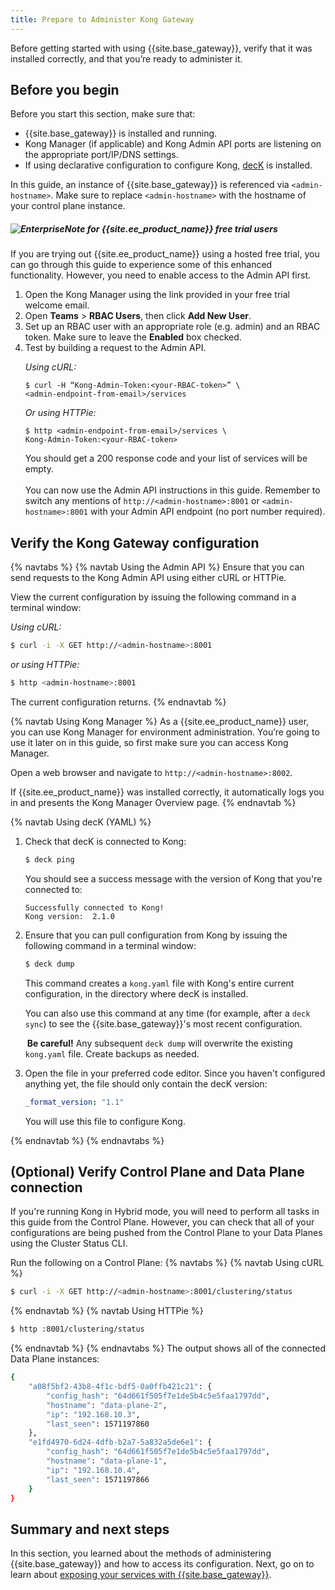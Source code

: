 ```yaml
---
title: Prepare to Administer Kong Gateway
---
```


Before getting started with using {{site.base_gateway}}, verify that it was installed correctly, and that you’re ready to administer it.

## Before you begin

Before you start this section, make sure that:
* {{site.base_gateway}} is installed and running.
* Kong Manager (if applicable) and Kong Admin API ports are listening on the appropriate port/IP/DNS settings.
* If using declarative configuration to configure Kong, [decK](/deck/installation) is installed.

In this guide, an instance of {{site.base_gateway}} is referenced via `<admin-hostname>`. Make sure to replace `<admin-hostname>` with the hostname of your control plane instance.

<div class="alert alert-ee">
<h5><img class="no-image-expand" src="/assets/images/icons/icn-enterprise-grey.svg" alt="Enterprise" />Note for {{site.ee_product_name}} free trial users</h5>
If you are trying out {{site.ee_product_name}} using a hosted free trial, you can go through this guide to experience some of this enhanced functionality. However, you need to enable access to the Admin API first.
  <ol>
    <li>Open the Kong Manager using the link provided in your free trial welcome email.</li>
    <li>Open <strong>Teams</strong> > <strong>RBAC Users</strong>, then click <strong>Add New User</strong>.</li>
    <li>Set up an RBAC user with an appropriate role (e.g. admin) and an RBAC token. Make sure to leave the <strong>Enabled</strong> box checked.</li>
    <li>Test by building a request to the Admin API.
<p></p>
<span style="font-size:14px"><em>Using cURL:</em></span>
<pre class="highlight">
<code>$ curl -H “Kong-Admin-Token:&lt;your-RBAC-token&gt;” \
&lt;admin-endpoint-from-email&gt;/services</code></pre>
<span style="font-size:14px"><em>Or using HTTPie:</em></span>
<pre class="highlight">
<code>$ http &lt;admin-endpoint-from-email&gt;/services \
Kong-Admin-Token:&lt;your-RBAC-token&gt; </code></pre>
You should get a 200 response code and your list of services will be empty.
<br/>
<br/>You can now use the Admin API instructions in this guide. Remember to switch any mentions of <code>http://&lt;admin-hostname&gt;:8001</code> or <code>&lt;admin-hostname&gt;:8001</code> with your Admin API endpoint (no port number required).
</li>
</ol>
</div>

## Verify the Kong Gateway configuration
{% navtabs %}
{% navtab Using the Admin API %}
Ensure that you can send requests to the Kong Admin API using either cURL or HTTPie.

View the current configuration by issuing the following command in a terminal window:

*Using cURL:*
```bash
$ curl -i -X GET http://<admin-hostname>:8001
```

*or using HTTPie:*
```bash
$ http <admin-hostname>:8001
```
The current configuration returns.
{% endnavtab %}

{% navtab Using Kong Manager %}
As a {{site.ee_product_name}} user, you can use Kong Manager for environment administration. You’re going to use it later on in this guide, so first make sure you can access Kong Manager.

Open a web browser and navigate to `http://<admin-hostname>:8002`.

If {{site.ee_product_name}} was installed correctly, it automatically logs you in and presents the Kong Manager Overview page.
{% endnavtab %}

{% navtab Using decK (YAML) %}

1. Check that decK is connected to Kong:

    ``` bash
    $ deck ping
    ```

    You should see a success message with the version of Kong that you're
    connected to:
    ```
    Successfully connected to Kong!
    Kong version:  2.1.0
    ```

2. Ensure that you can pull configuration from Kong by issuing the following
command in a terminal window:

    ``` bash
    $ deck dump
    ```

    This command creates a `kong.yaml` file with Kong's entire current
    configuration, in the directory where decK is installed.

    You can also use this command at any time (for example, after a `deck sync`)
    to see the {{site.base_gateway}}'s most recent configuration.

    <div class="alert alert-warning">
    <i class="fas fa-exclamation-triangle" style="color:orange; margin-right:3px"></i>
    <strong>Be careful!</strong> Any subsequent <code>deck dump</code> will
    overwrite the existing <code>kong.yaml</code> file. Create backups as needed.
    </div>

3. Open the file in your preferred code editor. Since you haven't configured
anything yet, the file should only contain the decK version:

    ``` yaml
    _format_version: "1.1"
    ```

    You will use this file to configure Kong.

{% endnavtab %}
{% endnavtabs %}

## (Optional) Verify Control Plane and Data Plane connection

If you're running Kong in Hybrid mode, you will need to perform all tasks in this
guide from the Control Plane. However, you can check that all of your
configurations are being pushed from the Control Plane to your Data Planes using
the Cluster Status CLI.

Run the following on a Control Plane:
{% navtabs %}
{% navtab Using cURL %}
```sh
$ curl -i -X GET http://<admin-hostname>:8001/clustering/status
```
{% endnavtab %}
{% navtab Using HTTPie %}
```bash
$ http :8001/clustering/status
```
{% endnavtab %}
{% endnavtabs %}
The output shows all of the connected Data Plane instances:

```sh
{
    "a08f5bf2-43b8-4f1c-bdf5-0a0ffb421c21": {
        "config_hash": "64d661f505f7e1de5b4c5e5faa1797dd",
        "hostname": "data-plane-2",
        "ip": "192.168.10.3",
        "last_seen": 1571197860
    },
    "e1fd4970-6d24-4dfb-b2a7-5a832a5de6e1": {
        "config_hash": "64d661f505f7e1de5b4c5e5faa1797dd",
        "hostname": "data-plane-1",
        "ip": "192.168.10.4",
        "last_seen": 1571197866
    }
}
```

## Summary and next steps

In this section, you learned about the methods of administering {{site.base_gateway}} and how to access its configuration. Next, go on to learn about [exposing your services with {{site.base_gateway}}](/getting-started-guide/{{page.kong_version}}/expose-services).
